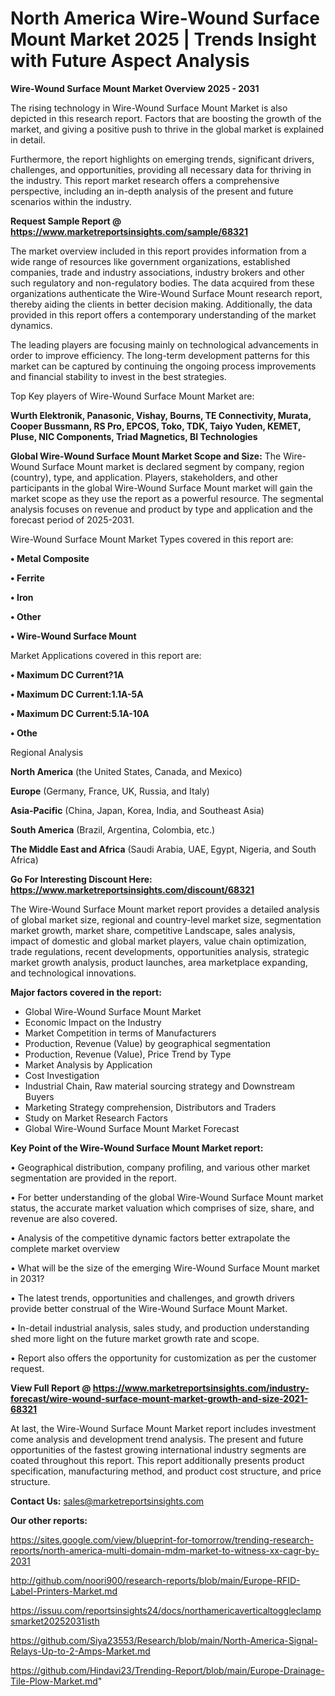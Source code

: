 # North America Wire-Wound Surface Mount Market 2025 | Trends Insight with Future Aspect Analysis

<Strong> Wire-Wound Surface Mount Market Overview 2025 - 2031</strong>

The rising technology in Wire-Wound Surface Mount Market is also depicted in this research report. Factors that are boosting the growth of the market, and giving a positive push to thrive in the global market is explained in detail.

Furthermore, the report highlights on emerging trends, significant drivers, challenges, and opportunities, providing all necessary data for thriving in the industry. This report market research offers a comprehensive perspective, including an in-depth analysis of the present and future scenarios within the industry.

<strong>Request Sample Report @ <a href=https://www.marketreportsinsights.com/sample/68321>https://www.marketreportsinsights.com/sample/68321</a></strong>

The market overview included in this report provides information from a wide range of resources like government organizations, established companies, trade and industry associations, industry brokers and other such regulatory and non-regulatory bodies. The data acquired from these organizations authenticate the Wire-Wound Surface Mount research report, thereby aiding the clients in better decision making. Additionally, the data provided in this report offers a contemporary understanding of the market dynamics.

The leading players are focusing mainly on technological advancements in order to improve efficiency. The long-term development patterns for this market can be captured by continuing the ongoing process improvements and financial stability to invest in the best strategies.

Top Key players of Wire-Wound Surface Mount Market are:

<strong>Wurth Elektronik, Panasonic, Vishay, Bourns, TE Connectivity, Murata, Cooper Bussmann, RS Pro, EPCOS, Toko, TDK, Taiyo Yuden, KEMET, Pluse, NIC Components, Triad Magnetics, BI Technologies</strong>

<strong><b>Global Wire-Wound Surface Mount Market Scope and Size:</b></strong>
The Wire-Wound Surface Mount market is declared segment by company, region (country), type, and application. Players, stakeholders, and other participants in the global Wire-Wound Surface Mount market will gain the market scope as they use the report as a powerful resource. The segmental analysis focuses on revenue and product by type and application and the forecast period of 2025-2031.

Wire-Wound Surface Mount Market Types covered in this report are:

<strong>• Metal Composite

• Ferrite

• Iron

• Other

• Wire-Wound Surface Mount</strong>

Market Applications covered in this report are:

<strong>• Maximum DC Current?1A

• Maximum DC Current:1.1A-5A

• Maximum DC Current:5.1A-10A

• Othe</strong> 

Regional Analysis

<strong>North America</strong> (the United States, Canada, and Mexico)

<strong>Europe</strong> (Germany, France, UK, Russia, and Italy)

<strong>Asia-Pacific</strong> (China, Japan, Korea, India, and Southeast Asia)

<strong>South America</strong> (Brazil, Argentina, Colombia, etc.)

<strong>The Middle East and Africa</strong> (Saudi Arabia, UAE, Egypt, Nigeria, and South Africa)

<strong>Go For Interesting Discount Here: <a href=https://www.marketreportsinsights.com/discount/68321>https://www.marketreportsinsights.com/discount/68321</a></strong>

The Wire-Wound Surface Mount market report provides a detailed analysis of global market size, regional and country-level market size, segmentation market growth, market share, competitive Landscape, sales analysis, impact of domestic and global market players, value chain optimization, trade regulations, recent developments, opportunities analysis, strategic market growth analysis, product launches, area marketplace expanding, and technological innovations.

<strong><b>Major factors covered in the report:</b></strong>
<ul>
  <li>Global Wire-Wound Surface Mount Market </li>
  <li>Economic Impact on the Industry</li>
  <li>Market Competition in terms of Manufacturers</li>
  <li>Production, Revenue (Value) by geographical segmentation</li>
  <li>Production, Revenue (Value), Price Trend by Type</li>
  <li>Market Analysis by Application</li>
  <li>Cost Investigation</li>
  <li>Industrial Chain, Raw material sourcing strategy and Downstream Buyers</li>
  <li>Marketing Strategy comprehension, Distributors and Traders</li>
  <li>Study on Market Research Factors</li>
  <li>Global Wire-Wound Surface Mount Market Forecast</li>
</ul>

<strong><b>Key Point of the Wire-Wound Surface Mount Market report:</b></strong>

• Geographical distribution, company profiling, and various other market segmentation are provided in the report.

• For better understanding of the global Wire-Wound Surface Mount market status, the accurate market valuation which comprises of size, share, and revenue are also covered.

• Analysis of the competitive dynamic factors better extrapolate the complete market overview

• What will be the size of the emerging Wire-Wound Surface Mount market in 2031?

• The latest trends, opportunities and challenges, and growth drivers provide better construal of the Wire-Wound Surface Mount Market.

• In-detail industrial analysis, sales study, and production understanding shed more light on the future market growth rate and scope.

• Report also offers the opportunity for customization as per the customer request.

<strong><b>View Full Report @ <a href=https://www.marketreportsinsights.com/industry-forecast/wire-wound-surface-mount-market-growth-and-size-2021-68321>https://www.marketreportsinsights.com/industry-forecast/wire-wound-surface-mount-market-growth-and-size-2021-68321</a></b></strong>


At last, the Wire-Wound Surface Mount Market report includes investment come analysis and development trend analysis. The present and future opportunities of the fastest growing international industry segments are coated throughout this report. This report additionally presents product specification, manufacturing method, and product cost structure, and price structure.

<strong>Contact Us:</strong>
sales@marketreportsinsights.com

<strong>Our other reports:</strong>

<a href=https://sites.google.com/view/blueprint-for-tomorrow/trending-research-reports/north-america-multi-domain-mdm-market-to-witness-xx-cagr-by-2031>https://sites.google.com/view/blueprint-for-tomorrow/trending-research-reports/north-america-multi-domain-mdm-market-to-witness-xx-cagr-by-2031</a>

<a href=http://github.com/noori900/research-reports/blob/main/Europe-RFID-Label-Printers-Market.md>http://github.com/noori900/research-reports/blob/main/Europe-RFID-Label-Printers-Market.md</a>

<a href=https://issuu.com/reportsinsights24/docs/northamericaverticaltoggleclampsmarket20252031isth>https://issuu.com/reportsinsights24/docs/northamericaverticaltoggleclampsmarket20252031isth</a>

<a href=https://github.com/Siya23553/Research/blob/main/North-America-Signal-Relays-Up-to-2-Amps-Market.md>https://github.com/Siya23553/Research/blob/main/North-America-Signal-Relays-Up-to-2-Amps-Market.md</a>

<a href=https://github.com/Hindavi23/Trending-Report/blob/main/Europe-Drainage-Tile-Plow-Market.md>https://github.com/Hindavi23/Trending-Report/blob/main/Europe-Drainage-Tile-Plow-Market.md</a>"
